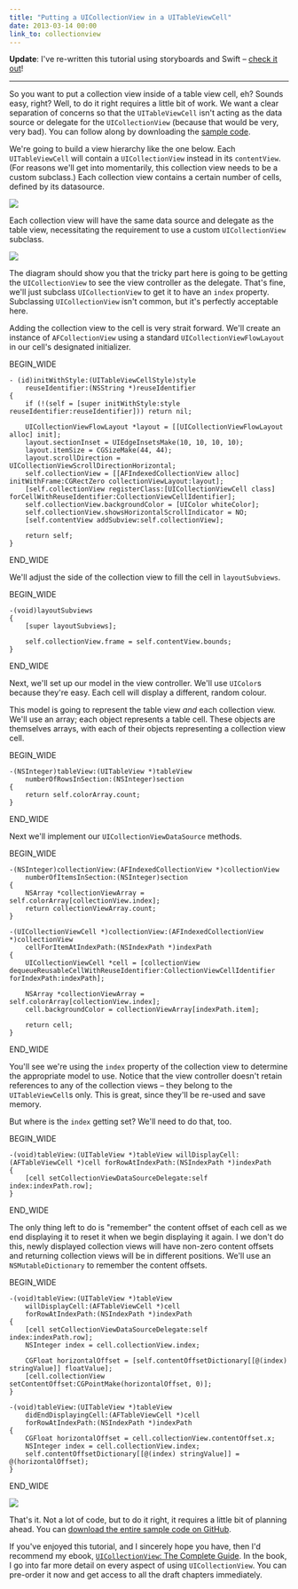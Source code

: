 ```yaml
---
title: "Putting a UICollectionView in a UITableViewCell"
date: 2013-03-14 00:00
link_to: collectionview
---
```


**Update**: I've re-written this tutorial using storyboards and Swift – [check it out](/blog/putting-a-uicollectionview-in-a-uitableviewcell-in-swift/)!

---

So you want to put a collection view inside of a table view cell, eh? Sounds easy, right? Well, to do it right requires a little bit of work. We want a clear separation of concerns so that the `UITableViewCell` isn't acting as the data source or delegate for the `UICollectionView` (because that would be very, very bad). You can follow along by downloading the [sample code](https://github.com/AshFurrow/AFTabledCollectionView).

<!-- more -->

We're going to build a view hierarchy like the one below. Each `UITableViewCell` will contain a `UICollectionView` instead in its `contentView`. (For reasons we'll get into momentarily, this collection view needs to be a custom subclass.) Each collection view contains a certain number of cells, defined by its datasource.

![](/img/import/blog/putting-a-uicollectionview-in-a-uitableviewcell/AFE11F3C86B04CDF9EDB1F080C6668EB.png)

Each collection view will have the same data source and delegate as the table view, necessitating the requirement to use a custom `UICollectionView` subclass.

![](/img/import/blog/putting-a-uicollectionview-in-a-uitableviewcell/E26436B73EEE4D06A38646AEDAFC9692.png)

The diagram should show you that the tricky part here is going to be getting the `UICollectionView` to see the view controller as the delegate. That's fine, we'll just subclass `UICollectionView` to get it to have an `index` property. Subclassing `UICollectionView` isn't common, but it's perfectly acceptable here.

Adding the collection view to the cell is very strait forward. We'll create an instance of `AFCollectionView` using a standard `UICollectionViewFlowLayout` in our cell's designated initializer.

BEGIN_WIDE

```objc
- (id)initWithStyle:(UITableViewCellStyle)style 
    reuseIdentifier:(NSString *)reuseIdentifier
{
    if (!(self = [super initWithStyle:style reuseIdentifier:reuseIdentifier])) return nil;

    UICollectionViewFlowLayout *layout = [[UICollectionViewFlowLayout alloc] init];
    layout.sectionInset = UIEdgeInsetsMake(10, 10, 10, 10);
    layout.itemSize = CGSizeMake(44, 44);
    layout.scrollDirection = UICollectionViewScrollDirectionHorizontal;
    self.collectionView = [[AFIndexedCollectionView alloc] initWithFrame:CGRectZero collectionViewLayout:layout];
    [self.collectionView registerClass:[UICollectionViewCell class] forCellWithReuseIdentifier:CollectionViewCellIdentifier];
    self.collectionView.backgroundColor = [UIColor whiteColor];
    self.collectionView.showsHorizontalScrollIndicator = NO;
    [self.contentView addSubview:self.collectionView];

    return self;
}
```

END_WIDE

We'll adjust the side of the collection view to fill the cell in `layoutSubviews`.

BEGIN_WIDE

```objc
-(void)layoutSubviews
{
    [super layoutSubviews];

    self.collectionView.frame = self.contentView.bounds;
}
```

END_WIDE

Next, we'll set up our model in the view controller. We'll use `UIColor`s because they're easy. Each cell will display a different, random colour.

This model is going to represent the table view _and_ each collection view. We'll use an array; each object represents a table cell. These objects are themselves arrays, with each of their objects representing a collection view cell.

BEGIN_WIDE

```objc
-(NSInteger)tableView:(UITableView *)tableView 
    numberOfRowsInSection:(NSInteger)section
{
    return self.colorArray.count;
}
```

END_WIDE

Next we'll implement our `UICollectionViewDataSource` methods.

BEGIN_WIDE

```objc
-(NSInteger)collectionView:(AFIndexedCollectionView *)collectionView 
    numberOfItemsInSection:(NSInteger)section
{
    NSArray *collectionViewArray = self.colorArray[collectionView.index];
    return collectionViewArray.count;
}

-(UICollectionViewCell *)collectionView:(AFIndexedCollectionView *)collectionView 
    cellForItemAtIndexPath:(NSIndexPath *)indexPath
{    
    UICollectionViewCell *cell = [collectionView dequeueReusableCellWithReuseIdentifier:CollectionViewCellIdentifier forIndexPath:indexPath];

    NSArray *collectionViewArray = self.colorArray[collectionView.index];
    cell.backgroundColor = collectionViewArray[indexPath.item];

    return cell;
}
```

END_WIDE

You'll see we're using the `index` property of the collection view to determine the appropriate model to use. Notice that the view controller doesn't retain references to any of the collection views – they belong to the `UITableViewCell`s only. This is great, since they'll be re-used and save memory.

But where is the `index` getting set? We'll need to do that, too.

BEGIN_WIDE

```objc
-(void)tableView:(UITableView *)tableView willDisplayCell:(AFTableViewCell *)cell forRowAtIndexPath:(NSIndexPath *)indexPath
{
    [cell setCollectionViewDataSourceDelegate:self index:indexPath.row];
}
```

END_WIDE

The only thing left to do is "remember" the content offset of each cell as we end displaying it to reset it when we begin displaying it again. I we don't do this, newly displayed collection views will have non-zero content offsets and returning collection views will be in different positions. We'll use an `NSMutableDictionary` to remember the content offsets.

BEGIN_WIDE

```objc
-(void)tableView:(UITableView *)tableView 
    willDisplayCell:(AFTableViewCell *)cell 
    forRowAtIndexPath:(NSIndexPath *)indexPath
{
    [cell setCollectionViewDataSourceDelegate:self index:indexPath.row];
    NSInteger index = cell.collectionView.index;

    CGFloat horizontalOffset = [self.contentOffsetDictionary[[@(index) stringValue]] floatValue];
    [cell.collectionView setContentOffset:CGPointMake(horizontalOffset, 0)];
}

-(void)tableView:(UITableView *)tableView 
    didEndDisplayingCell:(AFTableViewCell *)cell 
    forRowAtIndexPath:(NSIndexPath *)indexPath
{
    CGFloat horizontalOffset = cell.collectionView.contentOffset.x;
    NSInteger index = cell.collectionView.index;
    self.contentOffsetDictionary[[@(index) stringValue]] = @(horizontalOffset);
}
```

END_WIDE

![](/img/import/blog/putting-a-uicollectionview-in-a-uitableviewcell/1DA58865F87F4E9696A16088F491E04D.png)

That's it. Not a lot of code, but to do it right, it requires a little bit of planning ahead. You can [download the entire sample code on GitHub](https://github.com/AshFurrow/AFTabledCollectionView).

If you've enjoyed this tutorial, and I sincerely hope you have, then I'd recommend my ebook, [`UICollectionView`: The Complete Guide](http://click.linksynergy.com/fs-bin/click?id=3JVIZPzOhac&subid=&offerid=145238.1&type=10&tmpid=3559&RD_PARM1=http%253A%252F%252Fwww.informit.com%252Fstore%252Fios-uicollectionview-the-complete-guide-9780133410945). In the book, I go into far more detail on every aspect of using `UICollectionView`. You can pre-order it now and get access to all the draft chapters immediately.
